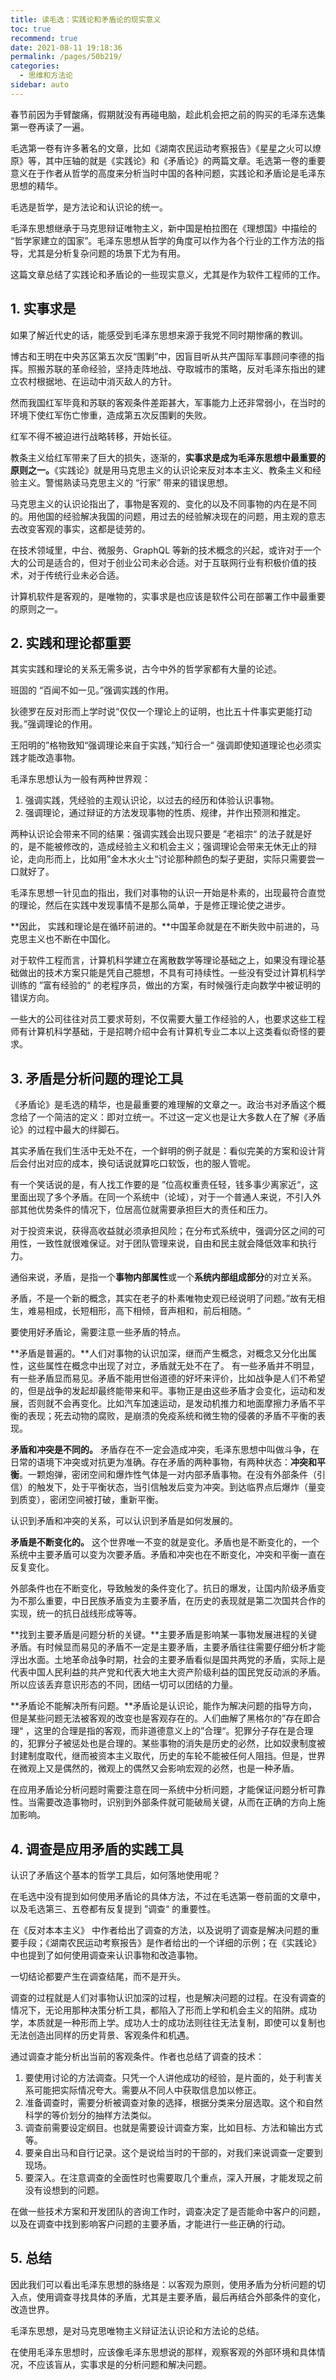 ```yaml
---
title: 读毛选：实践论和矛盾论的现实意义
toc: true
recommend: true
date: 2021-08-11 19:18:36
permalink: /pages/50b219/
categories:
  - 思维和方法论
sidebar: auto
---
```


春节前因为手臂酸痛，假期就没有再碰电脑，趁此机会把之前的购买的毛泽东选集第一卷再读了一遍。

毛选第一卷有许多著名的文章，比如《湖南农民运动考察报告》《星星之火可以燎原》等，其中压轴的就是《实践论》和《矛盾论》的两篇文章。毛选第一卷的重要意义在于作者从哲学的高度来分析当时中国的各种问题，实践论和矛盾论是毛泽东思想的精华。

毛选是哲学，是方法论和认识论的统一。

毛泽东思想继承于马克思辩证唯物主义，新中国是柏拉图在《理想国》中描绘的 “哲学家建立的国家”。毛泽东思想从哲学的角度可以作为各个行业的工作方法的指导，尤其是分析复杂问题的场景下尤为有用。

这篇文章总结了实践论和矛盾论的一些现实意义，尤其是作为软件工程师的工作。

## 1. 实事求是

如果了解近代史的话，能感受到毛泽东思想来源于我党不同时期惨痛的教训。

博古和王明在中央苏区第五次反“围剿”中，因盲目听从共产国际军事顾问李德的指挥。照搬苏联的革命经验，坚持走阵地战、夺取城市的策略，反对毛泽东指出的建立农村根据地、在运动中消灭敌人的方针。

然而我国红军毕竟和苏联的客观条件差距甚大，军事能力上还非常弱小，在当时的环境下使红军伤亡惨重，造成第五次反围剿的失败。

红军不得不被迫进行战略转移，开始长征。

教条主义给红军带来了巨大的损失，逐渐的，**实事求是成为毛泽东思想中最重要的原则之一。**《实践论》就是用马克思主义的认识论来反对本本主义、教条主义和经验主义。警惕熟读马克思主义的 “行家” 带来的错误思想。

马克思主义的认识论指出了，事物是客观的、变化的以及不同事物的内在是不同的。用他国的经验解决我国的问题，用过去的经验解决现在的问题，用主观的意志去改变客观的事实，这都是徒劳的。

在技术领域里，中台、微服务、GraphQL 等新的技术概念的兴起，或许对于一个大的公司是适合的，但对于创业公司未必合适。对于互联网行业有积极价值的技术，对于传统行业未必合适。

计算机软件是客观的，是唯物的，实事求是也应该是软件公司在部署工作中最重要的原则之一。

## 2. 实践和理论都重要

其实实践和理论的关系无需多说，古今中外的哲学家都有大量的论述。

班固的 “百闻不如一见。”强调实践的作用。

狄德罗在反对形而上学时说“仅仅一个理论上的证明，也比五十件事实更能打动我。”强调理论的作用。

王阳明的”格物致知“强调理论来自于实践，”知行合一“ 强调即使知道理论也必须实践才能改造事物。

毛泽东思想认为一般有两种世界观：

1. 强调实践，凭经验的主观认识论，以过去的经历和体验认识事物。
2. 强调理论，通过辩证的方法发现事物的性质、规律，并作出预测和推定。

两种认识论会带来不同的结果：强调实践会出现只要是 ”老祖宗“ 的法子就是好的，是不能被修改的，造成经验主义和机会主义；强调理论会带来无休无止的辩论，走向形而上，比如用”金木水火土“讨论那种颜色的梨子更甜，实际只需要尝一口就好了。

毛泽东思想一针见血的指出，我们对事物的认识一开始是朴素的，出现最符合直觉的理论，然后在实践中发现事情不是那么简单，于是修正理论使之进步。

**因此， 实践和理论是在循环前进的。**中国革命就是在不断失败中前进的，马克思主义也不断在中国化。

对于软件工程而言，计算机科学建立在离散数学等理论基础之上，如果没有理论基础做出的技术方案只能是凭自己臆想，不具有可持续性。一些没有受过计算机科学训练的 ”富有经验的“ 的老程序员，做出的方案，有时候强行走向数学中被证明的错误方向。

一些大的公司往往对员工要求苛刻，不仅需要大量工作经验的人，也要求这些工程师有计算机科学基础，于是招聘介绍中会有计算机专业二本以上这类看似奇怪的要求。



## 3. 矛盾是分析问题的理论工具

《矛盾论》是毛选的精华，也是最重要的难理解的文章之一。政治书对矛盾这个概念给了一个简洁的定义：即对立统一。不过这一定义也是让大多数人在了解《矛盾论》的过程中最大的绊脚石。

其实矛盾在我们生活中无处不在，一个鲜明的例子就是：看似完美的方案和设计背后会付出对应的成本，换句话说就算吃口软饭，也的服人管呢。

有一个笑话说的是，有人找工作要的是 ”位高权重责任轻，钱多事少离家近“，这里面出现了多个矛盾。在同一个系统中（论域），对于一个普通人来说，不引入外部其他优势条件的情况下，位居高位就需要承担巨大的责任和压力。

对于投资来说，获得高收益就必须承担风险；在分布式系统中，强调分区之间的可用性，一致性就很难保证。对于团队管理来说，自由和民主就会降低效率和执行力。

通俗来说，矛盾，是指一个**事物内部属性**或一个**系统内部组成部分**的对立关系。

矛盾，不是一个新的概念，其实在老子的朴素唯物史观已经说明了问题。”故有无相生，难易相成，长短相形，高下相倾，音声相和，前后相随。“ 

要使用好矛盾论，需要注意一些矛盾的特点。

**矛盾是普遍的。**人们对事物的认识加深，继而产生概念，对概念又分化出属性，这些属性在概念中出现了对立，矛盾就无处不在了。 有一些矛盾并不明显，有一些矛盾显而易见。矛盾不能用世俗道德的好坏来评价，比如战争是人们不希望的，但是战争的发起却最终能带来和平。事物正是由这些矛盾才会变化，运动和发展，否则就不会再变化。比如汽车加速运动，是发动机推力和地面摩擦力矛盾不平衡的表现；死去动物的腐败，是崩溃的免疫系统和微生物的侵袭的矛盾不平衡的表现。

**矛盾和冲突是不同的。**  矛盾存在不一定会造成冲突，毛泽东思想中叫做斗争，在日常的语境下冲突或对抗更为准确。存在矛盾的两种事物，有两种状态：**冲突和平衡**。一颗炮弹，密闭空间和爆炸性气体是一对内部矛盾事物。在没有外部条件（引信）的触发下，处于平衡状态，当引信触发后变为冲突。到达临界点后爆炸（量变到质变），密闭空间被打破，重新平衡。

认识到矛盾和冲突的关系，可以认识到矛盾是如何发展的。

**矛盾是不断变化的。** 这个世界唯一不变的就是变化。矛盾也是不断变化的，一个系统中主要矛盾可以变为次要矛盾。矛盾和冲突也在不断变化，冲突和平衡一直在反复变化。

外部条件也在不断变化，导致触发的条件变化了。抗日的爆发，让国内阶级矛盾变为不那么重要，中日民族矛盾变为主要矛盾，在历史的表现就是第二次国共合作的实现，统一的抗日战线形成等等。

**找到主要矛盾是问题分析的关键。**主要矛盾是影响某一事物发展进程的关键矛盾。有时候显而易见的矛盾不一定是主要矛盾，主要矛盾往往需要仔细分析才能浮出水面。土地革命战争时期，社会的主要矛盾看似是国共两党的矛盾，实际上是代表中国人民利益的共产党和代表大地主大资产阶级利益的国民党反动派的矛盾。所以应该丢弃意识形态的不同，团结一切可以团结的力量。

**矛盾论不能解决所有问题。**矛盾论是认识论，能作为解决问题的指导方向，但是某些问题无法被客观的改变也是客观存在的。人们曲解了黑格尔的”存在即合理“ ，这里的合理是指的客观，而非道德意义上的”合理“。犯罪分子存在是合理的，犯罪分子被惩处也是合理的。某些事物的消失是历史的必然，比如奴隶制度被封建制度取代，继而被资本主义取代，历史的车轮不能被任何人阻挡。但是，世界在微观上又是偶然的，微观上的偶然又会影响宏观的必然，也是一种矛盾。

在应用矛盾论分析问题时需要注意在同一系统中分析问题，才能保证问题分析可靠性。当需要改造事物时，识别到外部条件就可能破局关键，从而在正确的方向上施加影响。

## 4. 调查是应用矛盾的实践工具

认识了矛盾这个基本的哲学工具后，如何落地使用呢？

在毛选中没有提到如何使用矛盾论的具体方法，不过在毛选第一卷前面的文章中，以及毛选第三、五卷都有反复提到 ”调查“ 的重要性。

在《反对本本主义》 中作者给出了调查的方法，以及说明了调查是解决问题的重要手段；《湖南农民运动考察报告》是作者给出的一个详细的示例；在《实践论》中也提到了如何使用调查来认识事物和改造事物。

一切结论都要产生在调查结尾，而不是开头。

调查的过程就是人们对事物认识加深的过程，也是解决问题的过程。在没有调查的情况下，无论用那种决策分析工具，都陷入了形而上学和机会主义的陷阱。成功学，本质就是一种形而上学。成功人士的成功法则往往无法复制，即使可以复制也无法创造出同样的历史背景、客观条件和机遇。

通过调查才能分析出当前的客观条件。作者也总结了调查的技术：

1. 要使用讨论的方法调查。只凭一个人讲他成功的经验，是片面的，处于利害关系可能把实际情况夸大。需要从不同人中获取信息加以修正。
2. 准备调查时，需要分析被调查对象的选择，根据分类来分层选取。这个和自然科学的等价划分的抽样方法类似。
3. 调查前需要设定纲目。也就是需要设计调查方案，比如目标、方法和输出方式等。
4. 要亲自出马和自行记录。这个是说给当时的干部的，对我们来说调查一定要到现场。
5. 要深入。在注意调查的全面性时也需要取几个重点，深入开展，才能发现之前没有设想到的问题。

在做一些技术方案和开发团队的咨询工作时，调查决定了是否能命中客户的问题，以及在调查中找到影响客户问题的主要矛盾，才能进行一些正确的行动。

## 5. 总结

因此我们可以看出毛泽东思想的脉络是：以客观为原则，使用矛盾为分析问题的切入点，使用调查寻找具体的矛盾，尤其是主要矛盾，最后再结合外部条件的变化，改造世界。

毛泽东思想，是对马克思唯物主义辩证法认识论和方法论的总结。

在使用毛泽东思想时，应该像毛泽东思想说的那样，观察客观的外部环境和具体情况，不应该盲从，实事求是的分析问题和解决问题。
